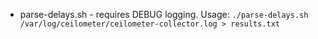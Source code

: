 - parse-delays.sh - requires DEBUG logging. Usage: `./parse-delays.sh /var/log/ceilometer/ceilometer-collector.log > results.txt`
